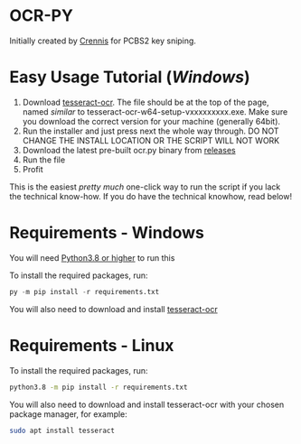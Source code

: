 # OCR-PY
Initially created by [Crennis](https://github.com/crennis) for PCBS2 key sniping.

# Easy Usage Tutorial (*Windows*)

1. Download [tesseract-ocr](https://github.com/UB-Mannheim/tesseract/wiki). The file should be at the top of the page, named *similar* to tesseract-ocr-w64-setup-vxxxxxxxxx.exe. Make sure you download the correct version for your machine (generally 64bit).
2. Run the installer and just press next the whole way through. DO NOT CHANGE THE INSTALL LOCATION OR THE SCRIPT WILL NOT WORK
3. Download the latest pre-built ocr.py binary from [releases](https://github.com/iCallH4x/OCR-PY/releases)
4. Run the file
5. Profit

This is the easiest *pretty much* one-click way to run the script if you lack the technical know-how. If you do have the technical knowhow, read below!

# Requirements - Windows
You will need [Python3.8 or higher](https://www.python.org/downloads/) to run this

To install the required packages, run:
```py
py -m pip install -r requirements.txt
```
You will also need to download and install [tesseract-ocr](https://github.com/UB-Mannheim/tesseract/wiki)

# Requirements - Linux
To install the required packages, run:
```bash
python3.8 -m pip install -r requirements.txt
```
You will also need to download and install tesseract-ocr with your chosen package manager, for example:
```bash
sudo apt install tesseract
```
